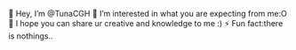  👋 Hey, I’m @TunaCGH
 👀 I’m interested in what you are expecting from me:O
 💞️ I hope you can share ur creative and knowledge to me :)
 ⚡ Fun fact:there is nothings..


